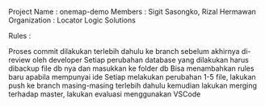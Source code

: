 Project Name    : onemap-demo
Members         : Sigit Sasongko, Rizal Hermawan
Organization    : Locator Logic Solutions

Rules : 


Proses commit dilakukan terlebih dahulu ke branch sebelum akhirnya di-review oleh developer
Setiap perubahan database yang dilakukan harus dibackup file db nya dan masukkan ke folder db
Bisa menambahkan rules baru apabila mempunyai ide
Setiap melakukan perubahan 1-5 file, lakukan push ke branch masing-masing terlebih dahulu kemudian lakukan merging terhadap master, lakukan evaluasi menggunakan VSCode